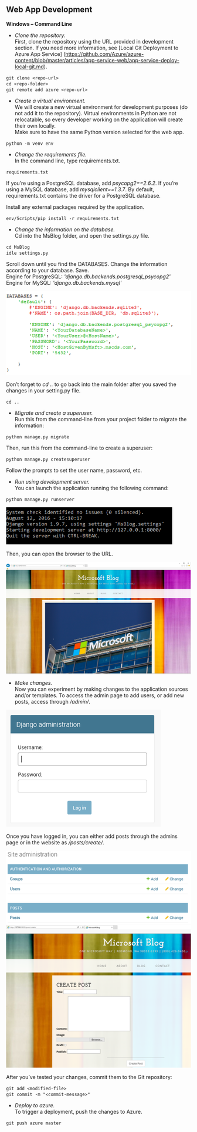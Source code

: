 ## **Web App Development**

**Windows – Command Line**

+ *Clone the repository.*  
First, clone the repository using the URL provided in development section. If you need more information, see [Local Git Deployment to Azure App Service] (https://github.com/Azure/azure-content/blob/master/articles/app-service-web/app-service-deploy-local-git.md).   
```
git clone <repo-url>  
cd <repo-folder>  
git remote add azure <repo-url>  
```

+ *Create a virtual environment.*  
We will create a new virtual environment for development purposes (do not add it to the repository). Virtual environments in Python are not relocatable, so every developer working on the application will create their own locally.  
Make sure to have the same Python version selected for the web app.  
```
python -m venv env 
```

+ *Change the requirements file.*  
In the command line, type requirements.txt. 
```
requirements.txt
```  
If you’re using a PostgreSQL database, add _psycopg2==2.6.2_. If you’re using a MySQL database, add _mysqlclient==1.3.7_. By default, requirements.txt contains the driver for a PostgreSQL database.  

Install any external packages required by the application. 

```
env/Scripts/pip install -r requirements.txt
``` 

+ *Change the information on the database.*  
Cd into the MsBlog folder, and open the settings.py file. 

```
cd MsBlog  
idle settings.py  
```  

Scroll down until you find the DATABASES. Change the information according to your database. Save.   
Engine for PostgreSQL: _'django.db.backends.postgresql_psycopg2'_  
Engine for MySQL: _'django.db.backends.mysql'_  

![11](https://github.com/ymr89/MsBlog/blob/master/Images-README/11.png)

Don’t forget to _cd .._ to go back into the main folder after you saved the changes in your setting.py file. 

```
cd ..
```

+ *Migrate and create a superuser.*  
Run this from the command-line from your project folder to migrate the information: 

```
python manage.py migrate
```  
Then, run this from the command-line to create a superuser: 

```
python manage.py createsuperuser
```  
Follow the prompts to set the user name, password, etc. 

+ *Run using development server.*  
You can launch the application running the following command:  
```
python manage.py runserver
``` 
![18](https://github.com/ymr89/MsBlog/blob/master/Images-README/18.png)

Then, you can open the browser to the URL. 

![14](https://github.com/ymr89/MsBlog/blob/master/Images-README/14.png)

+ *Make changes.*  
Now you can experiment by making changes to the application sources and/or templates. To access the admin page to add users, or add new posts, access through _/admin/_.

![15](https://github.com/ymr89/MsBlog/blob/master/Images-README/15.png) 

Once you have logged in, you can either add posts through the admins page or in the website as _/posts/create/_.

![16](https://github.com/ymr89/MsBlog/blob/master/Images-README/16.png)  
![17](https://github.com/ymr89/MsBlog/blob/master/Images-README/17.png)  

After you’ve tested your changes, commit them to the Git repository:

``` 
git add <modified-file>  
git commit -m "<commit-message>" 
```  

+ *Deploy to azure.*  
To trigger a deployment, push the changes to Azure. 

```
git push azure master
```
